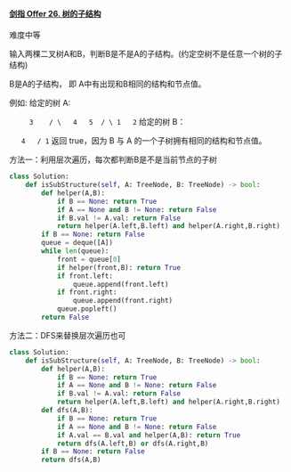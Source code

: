#### [剑指 Offer 26. 树的子结构](https://leetcode.cn/problems/shu-de-zi-jie-gou-lcof/)

难度中等

输入两棵二叉树A和B，判断B是不是A的子结构。(约定空树不是任意一个树的子结构)

B是A的子结构， 即 A中有出现和B相同的结构和节点值。

例如:
给定的树 A:

`     3    / \   4   5  / \ 1   2`
给定的树 B：

`   4   / 1`
返回 true，因为 B 与 A 的一个子树拥有相同的结构和节点值。



方法一：利用层次遍历，每次都判断B是不是当前节点的子树

```python
class Solution:
    def isSubStructure(self, A: TreeNode, B: TreeNode) -> bool:
        def helper(A,B):
            if B == None: return True
            if A == None and B != None: return False
            if B.val != A.val: return False
            return helper(A.left,B.left) and helper(A.right,B.right)
        if B == None: return False
        queue = deque([A])
        while len(queue):
            front = queue[0]
            if helper(front,B): return True
            if front.left:
                queue.append(front.left)
            if front.right:
                queue.append(front.right)
            queue.popleft()
        return False
```

方法二：DFS来替换层次遍历也可

```python
class Solution:
    def isSubStructure(self, A: TreeNode, B: TreeNode) -> bool:
        def helper(A,B):
            if B == None: return True
            if A == None and B != None: return False
            if B.val != A.val: return False
            return helper(A.left,B.left) and helper(A.right,B.right)
        def dfs(A,B):
            if B == None: return True
            if A == None and B != None: return False
            if A.val == B.val and helper(A,B): return True
            return dfs(A.left,B) or dfs(A.right,B)
        if B == None: return False
        return dfs(A,B)
```

